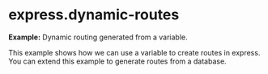 # express.dynamic-routes
**Example:** Dynamic routing generated from a variable.

This example shows how we can use a variable to create routes in express.
You can extend this example to generate routes from a database.
